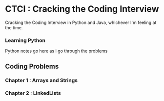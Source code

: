 # CTCI : Cracking the Coding Interview
Cracking the Coding Interview in Python and Java, whichever I'm feeling at the time. 


### Learning Python
Python notes go here as I go through the problems


## Coding Problems

### Chapter 1 : Arrays and Strings

### Chapter 2 : LinkedLists
